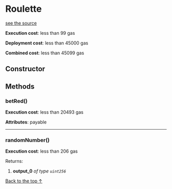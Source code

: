 # Roulette
[see the source](https://github.com/FriendlyUser/solidity-smart-contracts/tree/master/contracts/games/Roulette.sol)


**Execution cost**: less than 99 gas

**Deployment cost**: less than 45000 gas

**Combined cost**: less than 45099 gas

## Constructor






## Methods
### betRed()


**Execution cost**: less than 20493 gas

**Attributes**: payable




--- 
### randomNumber()


**Execution cost**: less than 206 gas



Returns:


1. **output_0** *of type `uint256`*

[Back to the top ↑](#roulette)
